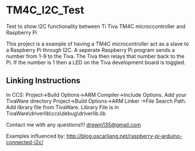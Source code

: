 # TM4C_I2C_Test
Test to show I2C functionality between Ti Tiva TM4C microccontroller and Raspberry Pi

This project is a example of having a TM4C microcontroller act as a slave to a Raspberry Pi through I2C. A seperate Raspberry Pi program sends a number from 1-9 to the Tiva. The Tiva then relays that number back to the Pi. If the number is 1 then a LED on the Tiva development board is toggled.

Linking Instructions
----------------------------------
In CCS: Project->Build Options->ARM Compiler->Include Options.  Add your TivaWare directory
        Project->Build Options->ARM Linker  ->File Search Path. Add library file from TivaWare.
                Library File is in TivaWare\driverlib\ccs\debug\driverlib.lib
                
Contact me with any questions!!!
  drewm135@gmail.com

Examples influenced by:
  http://blog.oscarliang.net/raspberry-pi-arduino-connected-i2c/
